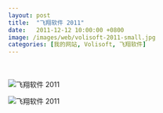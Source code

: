 ```yaml
---
layout: post
title:  "飞翔软件 2011"
date:   2011-12-12 10:00:00 +0800
image: /images/web/volisoft-2011-small.jpg
categories: [我的网站, Volisoft, 飞翔软件]
---
```


　　

![飞翔软件 2011]({{site.baseurl}}/images/web/飞翔软件2011-Volisoft-首页.png)

![飞翔软件 2011]({{site.baseurl}}/images/web/飞翔软件2011-Volisoft-首页2.png)
